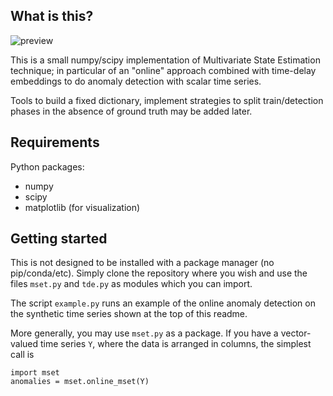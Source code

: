 What is this?
---
![preview](mset_sine_example.png)

This is a small numpy/scipy implementation of 
Multivariate State Estimation technique; in particular 
of an "online" approach combined with 
time-delay embeddings to do anomaly detection 
with scalar time series.

Tools to build a fixed dictionary, implement 
strategies to split train/detection phases 
in the absence of ground truth may be added later.

Requirements
---
Python packages:
* numpy
* scipy
* matplotlib (for visualization)

Getting started
---
This is not designed to be installed with a package manager (no pip/conda/etc).
Simply clone the repository where you wish and use the files `mset.py` and `tde.py` 
as modules which you can import.

The script `example.py` runs an example of the 
online anomaly detection on the synthetic 
time series shown at the top of this readme. 

More generally, you may use `mset.py` as a 
package. If you have a vector-valued time series 
`Y`, where the data is arranged in columns, 
the simplest call is 

```
import mset
anomalies = mset.online_mset(Y)
```
